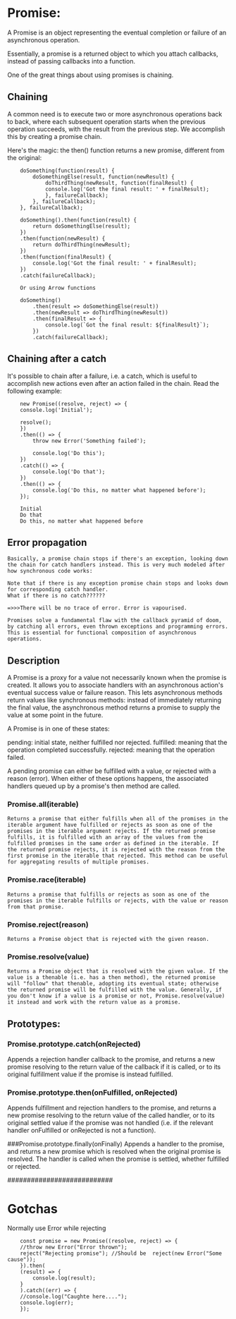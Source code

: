 # Promise:

A Promise is an object representing the eventual completion or failure of an asynchronous operation.

Essentially, a promise is a returned object to which you attach callbacks, instead of passing callbacks into a function.

One of the great things about using promises is chaining.

## Chaining
A common need is to execute two or more asynchronous operations back to back, where each subsequent operation starts when the previous operation succeeds, with the result from the previous step. We accomplish this by creating a promise chain.

Here's the magic: the then() function returns a new promise, different from the original:

        doSomething(function(result) {
            doSomethingElse(result, function(newResult) {
                doThirdThing(newResult, function(finalResult) {
                console.log('Got the final result: ' + finalResult);
                }, failureCallback);
            }, failureCallback);
        }, failureCallback);

        doSomething().then(function(result) {
            return doSomethingElse(result);
        })
        .then(function(newResult) {
            return doThirdThing(newResult);
        })
        .then(function(finalResult) {
            console.log('Got the final result: ' + finalResult);
        })
        .catch(failureCallback);

        Or using Arrow functions

        doSomething()
            .then(result => doSomethingElse(result))
            .then(newResult => doThirdThing(newResult))
            .then(finalResult => {
                console.log(`Got the final result: ${finalResult}`);
            })
            .catch(failureCallback);

## Chaining after a catch

It's possible to chain after a failure, i.e. a catch, which is useful to accomplish new actions even after an action failed in the chain. Read the following example:

        new Promise((resolve, reject) => {
        console.log('Initial');

        resolve();
        })
        .then(() => {
            throw new Error('Something failed');
                
            console.log('Do this');
        })
        .catch(() => {
            console.log('Do that');
        })
        .then(() => {
            console.log('Do this, no matter what happened before');
        });

        Initial
        Do that
        Do this, no matter what happened before


## Error propagation

    Basically, a promise chain stops if there's an exception, looking down the chain for catch handlers instead. This is very much modeled after how synchronous code works:

    Note that if there is any exception promise chain stops and looks down for corresponding catch handler.
    What if there is no catch??????

    =>>>There will be no trace of error. Error is vapourised.

    Promises solve a fundamental flaw with the callback pyramid of doom, by catching all errors, even thrown exceptions and programming errors. This is essential for functional composition of asynchronous operations.




##  Description
A Promise is a proxy for a value not necessarily known when the promise is created. It allows you to associate handlers with an asynchronous action's eventual success value or failure reason. This lets asynchronous methods return values like synchronous methods: instead of immediately returning the final value, the asynchronous method returns a promise to supply the value at some point in the future.

A Promise is in one of these states:

pending: initial state, neither fulfilled nor rejected.
fulfilled: meaning that the operation completed successfully.
rejected: meaning that the operation failed.

A pending promise can either be fulfilled with a value, or rejected with a reason (error). 
When either of these options happens, the associated handlers queued up by a promise's then method are called. 


### Promise.all(iterable)
    Returns a promise that either fulfills when all of the promises in the iterable argument have fulfilled or rejects as soon as one of the promises in the iterable argument rejects. If the returned promise fulfills, it is fulfilled with an array of the values from the fulfilled promises in the same order as defined in the iterable. If the returned promise rejects, it is rejected with the reason from the first promise in the iterable that rejected. This method can be useful for aggregating results of multiple promises.

### Promise.race(iterable)
    Returns a promise that fulfills or rejects as soon as one of the promises in the iterable fulfills or rejects, with the value or reason from that promise.

### Promise.reject(reason)
    Returns a Promise object that is rejected with the given reason.
    
### Promise.resolve(value)
    Returns a Promise object that is resolved with the given value. If the value is a thenable (i.e. has a then method), the returned promise will "follow" that thenable, adopting its eventual state; otherwise the returned promise will be fulfilled with the value. Generally, if you don't know if a value is a promise or not, Promise.resolve(value) it instead and work with the return value as a promise.

## Prototypes:
### Promise.prototype.catch(onRejected)
Appends a rejection handler callback to the promise, and returns a new promise resolving to the return value of the callback if it is called, or to its original fulfillment value if the promise is instead fulfilled.

### Promise.prototype.then(onFulfilled, onRejected)
Appends fulfillment and rejection handlers to the promise, and returns a new promise resolving to the return value of the called handler, or to its original settled value if the promise was not handled (i.e. if the relevant handler onFulfilled or onRejected is not a function).

###Promise.prototype.finally(onFinally)
Appends a handler to the promise, and returns a new promise which is resolved when the original promise is resolved. The handler is called when the promise is settled, whether fulfilled or rejected.


###########################
# Gotchas
Normally use Error while rejecting

        const promise = new Promise((resolve, reject) => {
        //throw new Error("Error thrown");
        reject("Rejecting promise"); //Should be  reject(new Error("Some cause"));
        }).then(
        (result) => {
            console.log(result);
        }
        ).catch((err) => {
        //console.log("Caughte here....");
        console.log(err);
        }); 